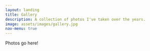 ```yaml
---
layout: landing
title: Gallery
description: A collection of photos I've taken over the years.
image: assets/images/gallery.jpg
nav-menu: true
---
```


Photos go here!
